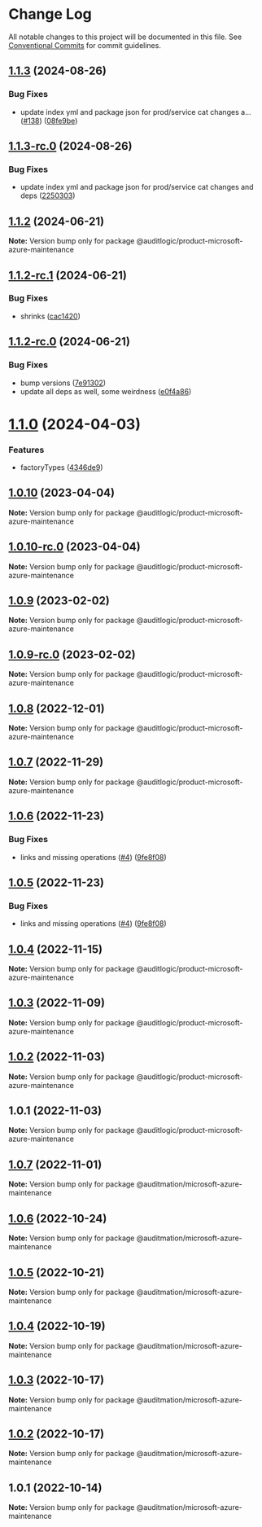 # Change Log

All notable changes to this project will be documented in this file.
See [Conventional Commits](https://conventionalcommits.org) for commit guidelines.

## [1.1.3](https://github.com/auditlogic/product/compare/@auditlogic/product-microsoft-azure-maintenance@1.1.2...@auditlogic/product-microsoft-azure-maintenance@1.1.3) (2024-08-26)


### Bug Fixes

* update index yml and package json for prod/service cat changes a… ([#138](https://github.com/auditlogic/product/issues/138)) ([08fe9be](https://github.com/auditlogic/product/commit/08fe9beb1c8457462a19bc69caa02e6212d97e1a))





## [1.1.3-rc.0](https://github.com/auditlogic/product/compare/@auditlogic/product-microsoft-azure-maintenance@1.1.2...@auditlogic/product-microsoft-azure-maintenance@1.1.3-rc.0) (2024-08-26)


### Bug Fixes

* update index yml and package json for prod/service cat changes and deps ([2250303](https://github.com/auditlogic/product/commit/225030363a363608240135b7ebed386b28f01e4b))





## [1.1.2](https://github.com/auditlogic/product/compare/@auditlogic/product-microsoft-azure-maintenance@1.1.2-rc.1...@auditlogic/product-microsoft-azure-maintenance@1.1.2) (2024-06-21)

**Note:** Version bump only for package @auditlogic/product-microsoft-azure-maintenance





## [1.1.2-rc.1](https://github.com/auditlogic/product/compare/@auditlogic/product-microsoft-azure-maintenance@1.1.2-rc.0...@auditlogic/product-microsoft-azure-maintenance@1.1.2-rc.1) (2024-06-21)


### Bug Fixes

* shrinks ([cac1420](https://github.com/auditlogic/product/commit/cac14200fefcd8183ab69fe89a47bd3f70f563e9))





## [1.1.2-rc.0](https://github.com/auditlogic/product/compare/@auditlogic/product-microsoft-azure-maintenance@1.1.0...@auditlogic/product-microsoft-azure-maintenance@1.1.2-rc.0) (2024-06-21)


### Bug Fixes

* bump versions ([7e91302](https://github.com/auditlogic/product/commit/7e913023b8b312150ed7762c32fbbe616be71de5))
* update all deps as well, some weirdness ([e0f4a86](https://github.com/auditlogic/product/commit/e0f4a864714e2d3de6bbf3da014d5312fe53be2f))





# [1.1.0](https://github.com/auditlogic/product/compare/@auditlogic/product-microsoft-azure-maintenance@1.0.10...@auditlogic/product-microsoft-azure-maintenance@1.1.0) (2024-04-03)


### Features

* factoryTypes ([4346de9](https://github.com/auditlogic/product/commit/4346de92693aee892fccf725338ffc7b80ab182b))





## [1.0.10](https://github.com/auditlogic/product/compare/@auditlogic/product-microsoft-azure-maintenance@1.0.9...@auditlogic/product-microsoft-azure-maintenance@1.0.10) (2023-04-04)

**Note:** Version bump only for package @auditlogic/product-microsoft-azure-maintenance





## [1.0.10-rc.0](https://github.com/auditlogic/product/compare/@auditlogic/product-microsoft-azure-maintenance@1.0.9...@auditlogic/product-microsoft-azure-maintenance@1.0.10-rc.0) (2023-04-04)

**Note:** Version bump only for package @auditlogic/product-microsoft-azure-maintenance





## [1.0.9](https://github.com/auditlogic/product/compare/@auditlogic/product-microsoft-azure-maintenance@1.0.8...@auditlogic/product-microsoft-azure-maintenance@1.0.9) (2023-02-02)

**Note:** Version bump only for package @auditlogic/product-microsoft-azure-maintenance





## [1.0.9-rc.0](https://github.com/auditlogic/product/compare/@auditlogic/product-microsoft-azure-maintenance@1.0.8...@auditlogic/product-microsoft-azure-maintenance@1.0.9-rc.0) (2023-02-02)

**Note:** Version bump only for package @auditlogic/product-microsoft-azure-maintenance





## [1.0.8](https://github.com/auditlogic/product/compare/@auditlogic/product-microsoft-azure-maintenance@1.0.7...@auditlogic/product-microsoft-azure-maintenance@1.0.8) (2022-12-01)

**Note:** Version bump only for package @auditlogic/product-microsoft-azure-maintenance





## [1.0.7](https://github.com/auditlogic/product/compare/@auditlogic/product-microsoft-azure-maintenance@1.0.6...@auditlogic/product-microsoft-azure-maintenance@1.0.7) (2022-11-29)

**Note:** Version bump only for package @auditlogic/product-microsoft-azure-maintenance





## [1.0.6](https://github.com/auditlogic/product/compare/@auditlogic/product-microsoft-azure-maintenance@1.0.4...@auditlogic/product-microsoft-azure-maintenance@1.0.6) (2022-11-23)


### Bug Fixes

* links and missing operations ([#4](https://github.com/auditlogic/product/issues/4)) ([9fe8f08](https://github.com/auditlogic/product/commit/9fe8f08fe7c57fdb79f991ac35bd6ac2e7dcad38))





## [1.0.5](https://github.com/auditlogic/product/compare/@auditlogic/product-microsoft-azure-maintenance@1.0.4...@auditlogic/product-microsoft-azure-maintenance@1.0.5) (2022-11-23)


### Bug Fixes

* links and missing operations ([#4](https://github.com/auditlogic/product/issues/4)) ([9fe8f08](https://github.com/auditlogic/product/commit/9fe8f08fe7c57fdb79f991ac35bd6ac2e7dcad38))





## [1.0.4](https://github.com/auditlogic/product/compare/@auditlogic/product-microsoft-azure-maintenance@1.0.3...@auditlogic/product-microsoft-azure-maintenance@1.0.4) (2022-11-15)

**Note:** Version bump only for package @auditlogic/product-microsoft-azure-maintenance





## [1.0.3](https://github.com/auditlogic/product/compare/@auditlogic/product-microsoft-azure-maintenance@1.0.2...@auditlogic/product-microsoft-azure-maintenance@1.0.3) (2022-11-09)

**Note:** Version bump only for package @auditlogic/product-microsoft-azure-maintenance





## [1.0.2](https://github.com/auditlogic/product/compare/@auditlogic/product-microsoft-azure-maintenance@1.0.1...@auditlogic/product-microsoft-azure-maintenance@1.0.2) (2022-11-03)

**Note:** Version bump only for package @auditlogic/product-microsoft-azure-maintenance





## 1.0.1 (2022-11-03)

**Note:** Version bump only for package @auditlogic/product-microsoft-azure-maintenance





## [1.0.7](https://github.com/auditmation/store-content/compare/@auditmation/microsoft-azure-maintenance@1.0.6...@auditmation/microsoft-azure-maintenance@1.0.7) (2022-11-01)

**Note:** Version bump only for package @auditmation/microsoft-azure-maintenance





## [1.0.6](https://github.com/auditmation/store-content/compare/@auditmation/microsoft-azure-maintenance@1.0.5...@auditmation/microsoft-azure-maintenance@1.0.6) (2022-10-24)

**Note:** Version bump only for package @auditmation/microsoft-azure-maintenance





## [1.0.5](https://github.com/auditmation/store-content/compare/@auditmation/microsoft-azure-maintenance@1.0.4...@auditmation/microsoft-azure-maintenance@1.0.5) (2022-10-21)

**Note:** Version bump only for package @auditmation/microsoft-azure-maintenance





## [1.0.4](https://github.com/auditmation/store-content/compare/@auditmation/microsoft-azure-maintenance@1.0.3...@auditmation/microsoft-azure-maintenance@1.0.4) (2022-10-19)

**Note:** Version bump only for package @auditmation/microsoft-azure-maintenance





## [1.0.3](https://github.com/auditmation/store-content/compare/@auditmation/microsoft-azure-maintenance@1.0.2...@auditmation/microsoft-azure-maintenance@1.0.3) (2022-10-17)

**Note:** Version bump only for package @auditmation/microsoft-azure-maintenance





## [1.0.2](https://github.com/auditmation/store-content/compare/@auditmation/microsoft-azure-maintenance@1.0.1...@auditmation/microsoft-azure-maintenance@1.0.2) (2022-10-17)

**Note:** Version bump only for package @auditmation/microsoft-azure-maintenance





## 1.0.1 (2022-10-14)

**Note:** Version bump only for package @auditmation/microsoft-azure-maintenance
